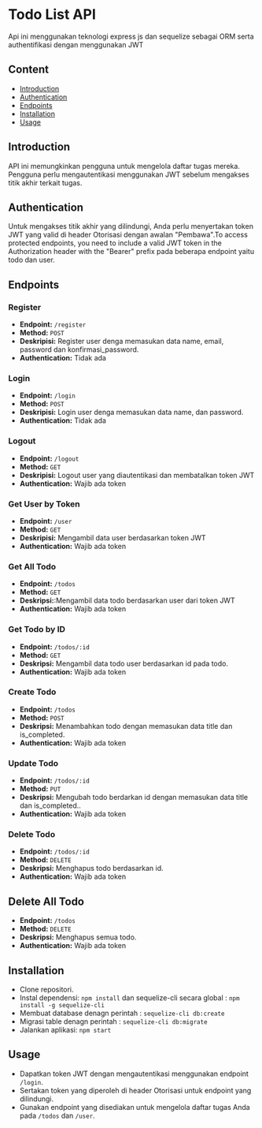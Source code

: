 # Todo List API

Api ini menggunakan teknologi express js dan sequelize sebagai ORM serta authentifikasi dengan menggunakan JWT

## Content

-   [Introduction](#introduction)
-   [Authentication](#authentication)
-   [Endpoints](#endpoints)
-   [Installation](#installation)
-   [Usage](#usage)

## Introduction

API ini memungkinkan pengguna untuk mengelola daftar tugas mereka. Pengguna perlu mengautentikasi menggunakan JWT sebelum mengakses titik akhir terkait tugas.

## Authentication

Untuk mengakses titik akhir yang dilindungi, Anda perlu menyertakan token JWT yang valid di header Otorisasi dengan awalan "Pembawa".To access protected endpoints, you need to include a valid JWT token in the Authorization header with the "Bearer" prefix pada beberapa endpoint yaitu todo dan user.

## Endpoints

### Register

-   **Endpoint:** `/register`
-   **Method:** `POST`
-   **Deskripisi:** Register user denga memasukan data name, email, password dan konfirmasi_password.
-   **Authentication:** Tidak ada

### Login

-   **Endpoint:** `/login`
-   **Method:** `POST`
-   **Deskripisi:** Login user denga memasukan data name, dan password.
-   **Authentication:** Tidak ada

### Logout

-   **Endpoint:** `/logout`
-   **Method:** `GET`
-   **Deskripisi:** Logout user yang diautentikasi dan membatalkan token JWT
-   **Authentication:** Wajib ada token

### Get User by Token

-   **Endpoint:** `/user`
-   **Method:** `GET`
-   **Deskripisi:** Mengambil data user berdasarkan token JWT
-   **Authentication:** Wajib ada token

### Get All Todo

-   **Endpoint:** `/todos`
-   **Method:** `GET`
-   **Deskripsi:**:Mengambil data todo berdasarkan user dari token JWT
-   **Authentication:** Wajib ada token

### Get Todo by ID

-   **Endpoint:** `/todos/:id`
-   **Method:** `GET`
-   **Deskripsi:** Mengambil data todo user berdasarkan id pada todo.
-   **Authentication:** Wajib ada token

### Create Todo

-   **Endpoint:** `/todos`
-   **Method:** `POST`
-   **Deskripsi:** Menambahkan todo dengan memasukan data title dan is_completed.
-   **Authentication:** Wajib ada token

### Update Todo

-   **Endpoint:** `/todos/:id`
-   **Method:** `PUT`
-   **Deskripsi:** Mengubah todo berdarkan id dengan memasukan data title dan is_completed..
-   **Authentication:** Wajib ada token

### Delete Todo

-   **Endpoint:** `/todos/:id`
-   **Method:** `DELETE`
-   **Deskripsi:** Menghapus todo berdasarkan id.
-   **Authentication:** Wajib ada token

## Delete All Todo

-   **Endpoint:** `/todos`
-   **Method:** `DELETE`
-   **Deskripsi:** Menghapus semua todo.
-   **Authentication:** Wajib ada token

## Installation

-   Clone repositori.
-   Instal dependensi: `npm install` dan sequelize-cli secara global : `npm install -g sequelize-cli`
-   Membuat database denagn perintah : `sequelize-cli db:create`
-   Migrasi table denagn perintah : `sequelize-cli db:migrate`
-   Jalankan aplikasi: `npm start`

## Usage

-   Dapatkan token JWT dengan mengautentikasi menggunakan endpoint `/login`.
-   Sertakan token yang diperoleh di header Otorisasi untuk endpoint yang dilindungi.
-   Gunakan endpoint yang disediakan untuk mengelola daftar tugas Anda pada `/todos` dan `/user`.
